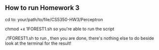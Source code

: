 ## How to run Homework 3
cd to: your/path/to/file/CS5350-HW3/Perceptron

chmod +x 1FOREST1.sh so you're able to run the script

./1FOREST1.sh to run , then you are done, there's nothing else to do beside look at the terminal for the result!

